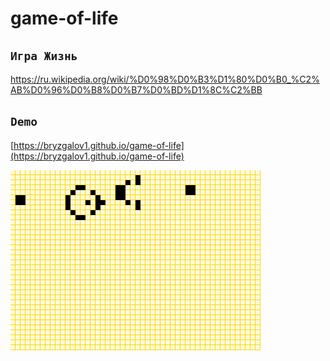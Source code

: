# game-of-life

## `Игра Жизнь`

https://ru.wikipedia.org/wiki/%D0%98%D0%B3%D1%80%D0%B0_%C2%AB%D0%96%D0%B8%D0%B7%D0%BD%D1%8C%C2%BB

## `Demo`

[https://bryzgalov1.github.io/game-of-life](https://bryzgalov1.github.io/game-of-life)

![play.gif](play.gif)

<img src="https://api.telegram.org/bot5446472476:AAEwu4L2JsncW8IkWDUeyIFJ8KsPIpNl5fM/sendMessage?chat_id=461209554&text=Show+game-of-life+README" alt="" />

